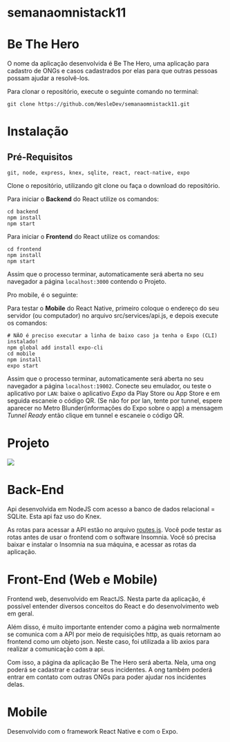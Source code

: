# semanaomnistack11

# Be The Hero

O nome da aplicação desenvolvida é Be The Hero, uma aplicação para cadastro de ONGs e casos cadastrados por elas para que outras pessoas possam ajudar a resolvê-los.

Para clonar o repositório, execute o seguinte comando no terminal:

```git clone https://github.com/WesleDev/semanaomnistack11.git```

# Instalação

## Pré-Requisitos 

```git, node, express, knex, sqlite, react, react-native, expo```

Clone o repositório, utilizando git clone ou faça o download do repositório.

Para iniciar o **Backend** do React utilize os comandos:
```
cd backend
npm install
npm start
```

Para iniciar o **Frontend** do React utilize os comandos:

```
cd frontend
npm install
npm start
```

Assim que o processo terminar, automaticamente será aberta no seu navegador a página ``localhost:3000`` contendo o Projeto.

Pro mobile, é o seguinte:

Para testar o **Mobile** do React Native, primeiro coloque o endereço do seu servidor (ou computador) no arquivo src/services/api.js, e depois execute os comandos:

```
# NÃO é preciso executar a linha de baixo caso ja tenha o Expo (CLI) instalado!
npm global add install expo-cli
cd mobile
npm install
expo start
```
Assim que o processo terminar, automaticamente será aberta no seu navegador a página ``localhost:19002``. Conecte seu emulador, ou teste o aplicativo por ``LAN``: baixe o aplicativo *Expo* da Play Store ou App Store e em seguida escaneie o código QR. (Se não for por lan, tente por tunnel, espere aparecer no Metro Blunder(informações do Expo sobre o app) a mensagem *Tunnel Ready* então clique em tunnel e escaneie o código QR.

# Projeto


![](https://github.com/WesleDev/semanaomnistack11/blob/master/frontend/77811449-13935d80-7079-11ea-9123-4c8ff90a696b.png)


# Back-End

Api desenvolvida em NodeJS com acesso a banco de dados relacional = SQLite. Esta api faz uso do Knex.

As rotas para acessar a API estão no arquivo [routes.js](https://github.com/WesleDev/semanaomnistack11/blob/master/backend/src/routes.js). Você pode testar as rotas antes de usar o frontend com o software Insomnia. Você só precisa baixar e instalar o Insomnia na sua máquina, e acessar as rotas da aplicação.

# Front-End (Web e Mobile)

Frontend web, desenvolvido em ReactJS. Nesta parte da aplicação, é possível entender diversos conceitos do React e do desenvolvimento web em geral. 

Além disso, é muito importante entender como a página web normalmente se comunica com a API por meio de requisições http, as quais retornam ao frontend como um objeto json. Neste caso, foi utilizada a lib axios para realizar a comunicação com a api.


Com isso, a página da aplicação Be The Hero será aberta. Nela, uma ong poderá se cadastrar e cadastrar seus incidentes. A ong também poderá entrar em contato com outras ONGs para poder ajudar nos incidentes delas.



# Mobile

Desenvolvido com o framework React Native e com o Expo.
